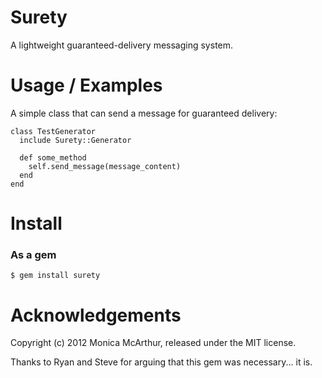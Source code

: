Surety
============

A lightweight guaranteed-delivery messaging system.


Usage / Examples
================

A simple class that can send a message for guaranteed delivery:

    class TestGenerator
      include Surety::Generator
    
      def some_method
        self.send_message(message_content)
      end
    end


Install
=======

### As a gem

    $ gem install surety


Acknowledgements
================

Copyright (c) 2012 Monica McArthur, released under the MIT license.

Thanks to Ryan and Steve for arguing that this gem was necessary... it is.

